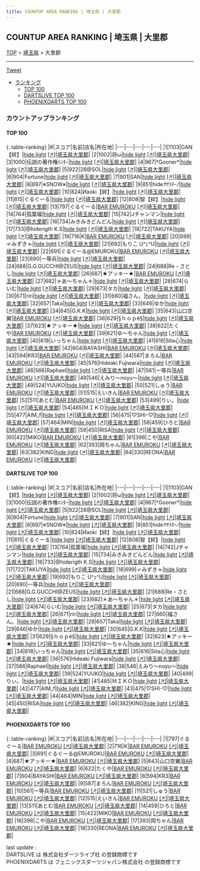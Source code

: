 ```yaml
---
title: COUNTUP AREA RANKING | 埼玉県 | 大里郡
---
```

## COUNTUP AREA RANKING | 埼玉県 | 大里郡

[TOP](/darts/rank/) > [埼玉県](/darts/rank/埼玉県/) > 大里郡

___

<a href="https://twitter.com/share?ref_src=twsrc%5Etfw" data-text="COUNTUP AREA RANKING | 埼玉県大里郡" class="twitter-share-button" data-hashtags="DARTSLIVE,PHOENIXDARTS,darts,ダーツ" data-show-count="false">Tweet</a>

* [ランキング](#カウントアップランキング)
    * [TOP 100](#top-100)
    * [DARTSLIVE TOP 100](#dartslive-top-100)
    * [PHOENIXDARTS TOP 100](#phoenixdarts-top-100)

### カウントアップランキング

#### TOP 100



{:.table-ranking}
|#|スコア|名前|店名|所在地|
|---|---|---|---|---|
|1|1103|<span class="rank-name-dl">GAN【絆】</span>|<a href="/darts/rank/shops/5f56c6a642237fd10d9b047a20a7ba1e.html">hide light</a> <a href="https://search.dartslive.com/jp/shop/5f56c6a642237fd10d9b047a20a7ba1e">[↗]</a>|<a href="/darts/rank/埼玉県/大里郡">埼玉県大里郡</a>|
|2|1002|<span class="rank-name-dl">将ω</span>|<a href="/darts/rank/shops/5f56c6a642237fd10d9b047a20a7ba1e.html">hide light</a> <a href="https://search.dartslive.com/jp/shop/5f56c6a642237fd10d9b047a20a7ba1e">[↗]</a>|<a href="/darts/rank/埼玉県/大里郡">埼玉県大里郡</a>|
|3|1000|<span class="rank-name-dl">伝説の著作権ﾊﾝﾀｰ</span>|<a href="/darts/rank/shops/5f56c6a642237fd10d9b047a20a7ba1e.html">hide light</a> <a href="https://search.dartslive.com/jp/shop/5f56c6a642237fd10d9b047a20a7ba1e">[↗]</a>|<a href="/darts/rank/埼玉県/大里郡">埼玉県大里郡</a>|
|4|967|<span class="rank-name-dl">†Gooner†</span>|<a href="/darts/rank/shops/5f56c6a642237fd10d9b047a20a7ba1e.html">hide light</a> <a href="https://search.dartslive.com/jp/shop/5f56c6a642237fd10d9b047a20a7ba1e">[↗]</a>|<a href="/darts/rank/埼玉県/大里郡">埼玉県大里郡</a>|
|5|922|<span class="rank-name-dl">28@SOL</span>|<a href="/darts/rank/shops/5f56c6a642237fd10d9b047a20a7ba1e.html">hide light</a> <a href="https://search.dartslive.com/jp/shop/5f56c6a642237fd10d9b047a20a7ba1e">[↗]</a>|<a href="/darts/rank/埼玉県/大里郡">埼玉県大里郡</a>|
|6|904|<span class="rank-name-dl">Fortune</span>|<a href="/darts/rank/shops/5f56c6a642237fd10d9b047a20a7ba1e.html">hide light</a> <a href="https://search.dartslive.com/jp/shop/5f56c6a642237fd10d9b047a20a7ba1e">[↗]</a>|<a href="/darts/rank/埼玉県/大里郡">埼玉県大里郡</a>|
|7|901|<span class="rank-name-dl">SAN</span>|<a href="/darts/rank/shops/5f56c6a642237fd10d9b047a20a7ba1e.html">hide light</a> <a href="https://search.dartslive.com/jp/shop/5f56c6a642237fd10d9b047a20a7ba1e">[↗]</a>|<a href="/darts/rank/埼玉県/大里郡">埼玉県大里郡</a>|
|8|897|<span class="rank-name-dl">※SNOW※</span>|<a href="/darts/rank/shops/5f56c6a642237fd10d9b047a20a7ba1e.html">hide light</a> <a href="https://search.dartslive.com/jp/shop/5f56c6a642237fd10d9b047a20a7ba1e">[↗]</a>|<a href="/darts/rank/埼玉県/大里郡">埼玉県大里郡</a>|
|9|851|<span class="rank-name-dl">hide*ｻｻﾗﾈｰﾉ*</span>|<a href="/darts/rank/shops/5f56c6a642237fd10d9b047a20a7ba1e.html">hide light</a> <a href="https://search.dartslive.com/jp/shop/5f56c6a642237fd10d9b047a20a7ba1e">[↗]</a>|<a href="/darts/rank/埼玉県/大里郡">埼玉県大里郡</a>|
|10|824|<span class="rank-name-dl">Иaoki【絆】</span>|<a href="/darts/rank/shops/5f56c6a642237fd10d9b047a20a7ba1e.html">hide light</a> <a href="https://search.dartslive.com/jp/shop/5f56c6a642237fd10d9b047a20a7ba1e">[↗]</a>|<a href="/darts/rank/埼玉県/大里郡">埼玉県大里郡</a>|
|11|815|<span class="rank-name-dl">ぐるぐーる</span>|<a href="/darts/rank/shops/5f56c6a642237fd10d9b047a20a7ba1e.html">hide light</a> <a href="https://search.dartslive.com/jp/shop/5f56c6a642237fd10d9b047a20a7ba1e">[↗]</a>|<a href="/darts/rank/埼玉県/大里郡">埼玉県大里郡</a>|
|12|808|<span class="rank-name-dl">智【絆】</span>|<a href="/darts/rank/shops/5f56c6a642237fd10d9b047a20a7ba1e.html">hide light</a> <a href="https://search.dartslive.com/jp/shop/5f56c6a642237fd10d9b047a20a7ba1e">[↗]</a>|<a href="/darts/rank/埼玉県/大里郡">埼玉県大里郡</a>|
|13|797|<span class="rank-name-pd">ぐるぐーる</span>|<a href="/darts/rank/shops/85631.html">BAR EMUROKU</a> <a href="https://vs.phoenixdarts.com/jp/shop/shopDetailInfo/s_85631?s_seq=85631">[↗]</a>|<a href="/darts/rank/埼玉県/大里郡">埼玉県大里郡</a>|
|14|764|<span class="rank-name-dl">孤葉瑠</span>|<a href="/darts/rank/shops/5f56c6a642237fd10d9b047a20a7ba1e.html">hide light</a> <a href="https://search.dartslive.com/jp/shop/5f56c6a642237fd10d9b047a20a7ba1e">[↗]</a>|<a href="/darts/rank/埼玉県/大里郡">埼玉県大里郡</a>|
|15|742|<span class="rank-name-dl">Jチャンマン</span>|<a href="/darts/rank/shops/5f56c6a642237fd10d9b047a20a7ba1e.html">hide light</a> <a href="https://search.dartslive.com/jp/shop/5f56c6a642237fd10d9b047a20a7ba1e">[↗]</a>|<a href="/darts/rank/埼玉県/大里郡">埼玉県大里郡</a>|
|16|734|<span class="rank-name-dl">みきみきどんどん</span>|<a href="/darts/rank/shops/5f56c6a642237fd10d9b047a20a7ba1e.html">hide light</a> <a href="https://search.dartslive.com/jp/shop/5f56c6a642237fd10d9b047a20a7ba1e">[↗]</a>|<a href="/darts/rank/埼玉県/大里郡">埼玉県大里郡</a>|
|17|733|<span class="rank-name-dl">@hiderigth K.S</span>|<a href="/darts/rank/shops/5f56c6a642237fd10d9b047a20a7ba1e.html">hide light</a> <a href="https://search.dartslive.com/jp/shop/5f56c6a642237fd10d9b047a20a7ba1e">[↗]</a>|<a href="/darts/rank/埼玉県/大里郡">埼玉県大里郡</a>|
|18|722|<span class="rank-name-dl">TAKUYA</span>|<a href="/darts/rank/shops/5f56c6a642237fd10d9b047a20a7ba1e.html">hide light</a> <a href="https://search.dartslive.com/jp/shop/5f56c6a642237fd10d9b047a20a7ba1e">[↗]</a>|<a href="/darts/rank/埼玉県/大里郡">埼玉県大里郡</a>|
|19|716|<span class="rank-name-pd">K</span>|<a href="/darts/rank/shops/85631.html">BAR EMUROKU</a> <a href="https://vs.phoenixdarts.com/jp/shop/shopDetailInfo/s_85631?s_seq=85631">[↗]</a>|<a href="/darts/rank/埼玉県/大里郡">埼玉県大里郡</a>|
|20|699|<span class="rank-name-dl">☞みずき☜</span>|<a href="/darts/rank/shops/5f56c6a642237fd10d9b047a20a7ba1e.html">hide light</a> <a href="https://search.dartslive.com/jp/shop/5f56c6a642237fd10d9b047a20a7ba1e">[↗]</a>|<a href="/darts/rank/埼玉県/大里郡">埼玉県大里郡</a>|
|21|692|<span class="rank-name-dl">もりこ U^ｪ^U</span>|<a href="/darts/rank/shops/5f56c6a642237fd10d9b047a20a7ba1e.html">hide light</a> <a href="https://search.dartslive.com/jp/shop/5f56c6a642237fd10d9b047a20a7ba1e">[↗]</a>|<a href="/darts/rank/埼玉県/大里郡">埼玉県大里郡</a>|
|22|691|<span class="rank-name-pd">ぐるぐーる@EMUROKU</span>|<a href="/darts/rank/shops/85631.html">BAR EMUROKU</a> <a href="https://vs.phoenixdarts.com/jp/shop/shopDetailInfo/s_85631?s_seq=85631">[↗]</a>|<a href="/darts/rank/埼玉県/大里郡">埼玉県大里郡</a>|
|23|690|<span class="rank-name-dl">一等兵</span>|<a href="/darts/rank/shops/5f56c6a642237fd10d9b047a20a7ba1e.html">hide light</a> <a href="https://search.dartslive.com/jp/shop/5f56c6a642237fd10d9b047a20a7ba1e">[↗]</a>|<a href="/darts/rank/埼玉県/大里郡">埼玉県大里郡</a>|
|24|688|<span class="rank-name-dl">G.G.GUCCHI@ZEUS</span>|<a href="/darts/rank/shops/5f56c6a642237fd10d9b047a20a7ba1e.html">hide light</a> <a href="https://search.dartslive.com/jp/shop/5f56c6a642237fd10d9b047a20a7ba1e">[↗]</a>|<a href="/darts/rank/埼玉県/大里郡">埼玉県大里郡</a>|
|24|688|<span class="rank-name-dl">Re・さとし</span>|<a href="/darts/rank/shops/5f56c6a642237fd10d9b047a20a7ba1e.html">hide light</a> <a href="https://search.dartslive.com/jp/shop/5f56c6a642237fd10d9b047a20a7ba1e">[↗]</a>|<a href="/darts/rank/埼玉県/大里郡">埼玉県大里郡</a>|
|26|687|<span class="rank-name-pd">★アッキー★</span>|<a href="/darts/rank/shops/85631.html">BAR EMUROKU</a> <a href="https://vs.phoenixdarts.com/jp/shop/shopDetailInfo/s_85631?s_seq=85631">[↗]</a>|<a href="/darts/rank/埼玉県/大里郡">埼玉県大里郡</a>|
|27|682|<span class="rank-name-dl">＊あ～ちゃん＊</span>|<a href="/darts/rank/shops/5f56c6a642237fd10d9b047a20a7ba1e.html">hide light</a> <a href="https://search.dartslive.com/jp/shop/5f56c6a642237fd10d9b047a20a7ba1e">[↗]</a>|<a href="/darts/rank/埼玉県/大里郡">埼玉県大里郡</a>|
|28|674|<span class="rank-name-dl">らいむ</span>|<a href="/darts/rank/shops/5f56c6a642237fd10d9b047a20a7ba1e.html">hide light</a> <a href="https://search.dartslive.com/jp/shop/5f56c6a642237fd10d9b047a20a7ba1e">[↗]</a>|<a href="/darts/rank/埼玉県/大里郡">埼玉県大里郡</a>|
|29|673|<span class="rank-name-dl">タカ</span>|<a href="/darts/rank/shops/5f56c6a642237fd10d9b047a20a7ba1e.html">hide light</a> <a href="https://search.dartslive.com/jp/shop/5f56c6a642237fd10d9b047a20a7ba1e">[↗]</a>|<a href="/darts/rank/埼玉県/大里郡">埼玉県大里郡</a>|
|30|671|<span class="rank-name-dl">riri</span>|<a href="/darts/rank/shops/5f56c6a642237fd10d9b047a20a7ba1e.html">hide light</a> <a href="https://search.dartslive.com/jp/shop/5f56c6a642237fd10d9b047a20a7ba1e">[↗]</a>|<a href="/darts/rank/埼玉県/大里郡">埼玉県大里郡</a>|
|31|660|<span class="rank-name-dl">福さん。</span>|<a href="/darts/rank/shops/5f56c6a642237fd10d9b047a20a7ba1e.html">hide light</a> <a href="https://search.dartslive.com/jp/shop/5f56c6a642237fd10d9b047a20a7ba1e">[↗]</a>|<a href="/darts/rank/埼玉県/大里郡">埼玉県大里郡</a>|
|32|657|<span class="rank-name-dl">Taka</span>|<a href="/darts/rank/shops/5f56c6a642237fd10d9b047a20a7ba1e.html">hide light</a> <a href="https://search.dartslive.com/jp/shop/5f56c6a642237fd10d9b047a20a7ba1e">[↗]</a>|<a href="/darts/rank/埼玉県/大里郡">埼玉県大里郡</a>|
|33|646|<span class="rank-name-dl">ゆか</span>|<a href="/darts/rank/shops/5f56c6a642237fd10d9b047a20a7ba1e.html">hide light</a> <a href="https://search.dartslive.com/jp/shop/5f56c6a642237fd10d9b047a20a7ba1e">[↗]</a>|<a href="/darts/rank/埼玉県/大里郡">埼玉県大里郡</a>|
|34|645|<span class="rank-name-dl">G.K.K</span>|<a href="/darts/rank/shops/5f56c6a642237fd10d9b047a20a7ba1e.html">hide light</a> <a href="https://search.dartslive.com/jp/shop/5f56c6a642237fd10d9b047a20a7ba1e">[↗]</a>|<a href="/darts/rank/埼玉県/大里郡">埼玉県大里郡</a>|
|35|643|<span class="rank-name-pd">山口空翼</span>|<a href="/darts/rank/shops/85631.html">BAR EMUROKU</a> <a href="https://vs.phoenixdarts.com/jp/shop/shopDetailInfo/s_85631?s_seq=85631">[↗]</a>|<a href="/darts/rank/埼玉県/大里郡">埼玉県大里郡</a>|
|36|629|<span class="rank-name-dl">§ｈｏｐё§</span>|<a href="/darts/rank/shops/5f56c6a642237fd10d9b047a20a7ba1e.html">hide light</a> <a href="https://search.dartslive.com/jp/shop/5f56c6a642237fd10d9b047a20a7ba1e">[↗]</a>|<a href="/darts/rank/埼玉県/大里郡">埼玉県大里郡</a>|
|37|623|<span class="rank-name-dl">★アッキー★</span>|<a href="/darts/rank/shops/5f56c6a642237fd10d9b047a20a7ba1e.html">hide light</a> <a href="https://search.dartslive.com/jp/shop/5f56c6a642237fd10d9b047a20a7ba1e">[↗]</a>|<a href="/darts/rank/埼玉県/大里郡">埼玉県大里郡</a>|
|38|622|<span class="rank-name-pd">たくや</span>|<a href="/darts/rank/shops/85631.html">BAR EMUROKU</a> <a href="https://vs.phoenixdarts.com/jp/shop/shopDetailInfo/s_85631?s_seq=85631">[↗]</a>|<a href="/darts/rank/埼玉県/大里郡">埼玉県大里郡</a>|
|39|621|<span class="rank-name-dl">ゆ～ちゃん</span>|<a href="/darts/rank/shops/5f56c6a642237fd10d9b047a20a7ba1e.html">hide light</a> <a href="https://search.dartslive.com/jp/shop/5f56c6a642237fd10d9b047a20a7ba1e">[↗]</a>|<a href="/darts/rank/埼玉県/大里郡">埼玉県大里郡</a>|
|40|618|<span class="rank-name-dl">いっちゃん</span>|<a href="/darts/rank/shops/5f56c6a642237fd10d9b047a20a7ba1e.html">hide light</a> <a href="https://search.dartslive.com/jp/shop/5f56c6a642237fd10d9b047a20a7ba1e">[↗]</a>|<a href="/darts/rank/埼玉県/大里郡">埼玉県大里郡</a>|
|41|616|<span class="rank-name-dl">Sita心</span>|<a href="/darts/rank/shops/5f56c6a642237fd10d9b047a20a7ba1e.html">hide light</a> <a href="https://search.dartslive.com/jp/shop/5f56c6a642237fd10d9b047a20a7ba1e">[↗]</a>|<a href="/darts/rank/埼玉県/大里郡">埼玉県大里郡</a>|
|42|604|<span class="rank-name-pd">BAYASHI</span>|<a href="/darts/rank/shops/85631.html">BAR EMUROKU</a> <a href="https://vs.phoenixdarts.com/jp/shop/shopDetailInfo/s_85631?s_seq=85631">[↗]</a>|<a href="/darts/rank/埼玉県/大里郡">埼玉県大里郡</a>|
|43|594|<span class="rank-name-pd">KR3</span>|<a href="/darts/rank/shops/85631.html">BAR EMUROKU</a> <a href="https://vs.phoenixdarts.com/jp/shop/shopDetailInfo/s_85631?s_seq=85631">[↗]</a>|<a href="/darts/rank/埼玉県/大里郡">埼玉県大里郡</a>|
|44|587|<span class="rank-name-pd">まろん</span>|<a href="/darts/rank/shops/85631.html">BAR EMUROKU</a> <a href="https://vs.phoenixdarts.com/jp/shop/shopDetailInfo/s_85631?s_seq=85631">[↗]</a>|<a href="/darts/rank/埼玉県/大里郡">埼玉県大里郡</a>|
|45|576|<span class="rank-name-dl">Hideaki Fujiwara</span>|<a href="/darts/rank/shops/5f56c6a642237fd10d9b047a20a7ba1e.html">hide light</a> <a href="https://search.dartslive.com/jp/shop/5f56c6a642237fd10d9b047a20a7ba1e">[↗]</a>|<a href="/darts/rank/埼玉県/大里郡">埼玉県大里郡</a>|
|46|566|<span class="rank-name-dl">Raphael</span>|<a href="/darts/rank/shops/5f56c6a642237fd10d9b047a20a7ba1e.html">hide light</a> <a href="https://search.dartslive.com/jp/shop/5f56c6a642237fd10d9b047a20a7ba1e">[↗]</a>|<a href="/darts/rank/埼玉県/大里郡">埼玉県大里郡</a>|
|47|561|<span class="rank-name-pd">一等兵</span>|<a href="/darts/rank/shops/85631.html">BAR EMUROKU</a> <a href="https://vs.phoenixdarts.com/jp/shop/shopDetailInfo/s_85631?s_seq=85631">[↗]</a>|<a href="/darts/rank/埼玉県/大里郡">埼玉県大里郡</a>|
|48|546|<span class="rank-name-dl">えみり〜noyu〜</span>|<a href="/darts/rank/shops/5f56c6a642237fd10d9b047a20a7ba1e.html">hide light</a> <a href="https://search.dartslive.com/jp/shop/5f56c6a642237fd10d9b047a20a7ba1e">[↗]</a>|<a href="/darts/rank/埼玉県/大里郡">埼玉県大里郡</a>|
|49|524|<span class="rank-name-dl">YUUKO</span>|<a href="/darts/rank/shops/5f56c6a642237fd10d9b047a20a7ba1e.html">hide light</a> <a href="https://search.dartslive.com/jp/shop/5f56c6a642237fd10d9b047a20a7ba1e">[↗]</a>|<a href="/darts/rank/埼玉県/大里郡">埼玉県大里郡</a>|
|50|521|<span class="rank-name-pd">しゅう</span>|<a href="/darts/rank/shops/85631.html">BAR EMUROKU</a> <a href="https://vs.phoenixdarts.com/jp/shop/shopDetailInfo/s_85631?s_seq=85631">[↗]</a>|<a href="/darts/rank/埼玉県/大里郡">埼玉県大里郡</a>|
|51|515|<span class="rank-name-pd">えいきん</span>|<a href="/darts/rank/shops/85631.html">BAR EMUROKU</a> <a href="https://vs.phoenixdarts.com/jp/shop/shopDetailInfo/s_85631?s_seq=85631">[↗]</a>|<a href="/darts/rank/埼玉県/大里郡">埼玉県大里郡</a>|
|52|511|<span class="rank-name-pd">あとむ</span>|<a href="/darts/rank/shops/85631.html">BAR EMUROKU</a> <a href="https://vs.phoenixdarts.com/jp/shop/shopDetailInfo/s_85631?s_seq=85631">[↗]</a>|<a href="/darts/rank/埼玉県/大里郡">埼玉県大里郡</a>|
|53|499|<span class="rank-name-dl">りぃ。</span>|<a href="/darts/rank/shops/5f56c6a642237fd10d9b047a20a7ba1e.html">hide light</a> <a href="https://search.dartslive.com/jp/shop/5f56c6a642237fd10d9b047a20a7ba1e">[↗]</a>|<a href="/darts/rank/埼玉県/大里郡">埼玉県大里郡</a>|
|54|485|<span class="rank-name-dl">ＭＩＫＯ</span>|<a href="/darts/rank/shops/5f56c6a642237fd10d9b047a20a7ba1e.html">hide light</a> <a href="https://search.dartslive.com/jp/shop/5f56c6a642237fd10d9b047a20a7ba1e">[↗]</a>|<a href="/darts/rank/埼玉県/大里郡">埼玉県大里郡</a>|
|55|477|<span class="rank-name-dl">AIM_f</span>|<a href="/darts/rank/shops/5f56c6a642237fd10d9b047a20a7ba1e.html">hide light</a> <a href="https://search.dartslive.com/jp/shop/5f56c6a642237fd10d9b047a20a7ba1e">[↗]</a>|<a href="/darts/rank/埼玉県/大里郡">埼玉県大里郡</a>|
|56|475|<span class="rank-name-dl">♡SHI-♡</span>|<a href="/darts/rank/shops/5f56c6a642237fd10d9b047a20a7ba1e.html">hide light</a> <a href="https://search.dartslive.com/jp/shop/5f56c6a642237fd10d9b047a20a7ba1e">[↗]</a>|<a href="/darts/rank/埼玉県/大里郡">埼玉県大里郡</a>|
|57|464|<span class="rank-name-dl">MIN</span>|<a href="/darts/rank/shops/5f56c6a642237fd10d9b047a20a7ba1e.html">hide light</a> <a href="https://search.dartslive.com/jp/shop/5f56c6a642237fd10d9b047a20a7ba1e">[↗]</a>|<a href="/darts/rank/埼玉県/大里郡">埼玉県大里郡</a>|
|58|459|<span class="rank-name-pd">ひろと</span>|<a href="/darts/rank/shops/85631.html">BAR EMUROKU</a> <a href="https://vs.phoenixdarts.com/jp/shop/shopDetailInfo/s_85631?s_seq=85631">[↗]</a>|<a href="/darts/rank/埼玉県/大里郡">埼玉県大里郡</a>|
|59|450|<span class="rank-name-dl">RISA</span>|<a href="/darts/rank/shops/5f56c6a642237fd10d9b047a20a7ba1e.html">hide light</a> <a href="https://search.dartslive.com/jp/shop/5f56c6a642237fd10d9b047a20a7ba1e">[↗]</a>|<a href="/darts/rank/埼玉県/大里郡">埼玉県大里郡</a>|
|60|422|<span class="rank-name-pd">MIKO</span>|<a href="/darts/rank/shops/85631.html">BAR EMUROKU</a> <a href="https://vs.phoenixdarts.com/jp/shop/shopDetailInfo/s_85631?s_seq=85631">[↗]</a>|<a href="/darts/rank/埼玉県/大里郡">埼玉県大里郡</a>|
|61|398|<span class="rank-name-pd">こや</span>|<a href="/darts/rank/shops/85631.html">BAR EMUROKU</a> <a href="https://vs.phoenixdarts.com/jp/shop/shopDetailInfo/s_85631?s_seq=85631">[↗]</a>|<a href="/darts/rank/埼玉県/大里郡">埼玉県大里郡</a>|
|62|393|<span class="rank-name-pd">岡ちゃん</span>|<a href="/darts/rank/shops/85631.html">BAR EMUROKU</a> <a href="https://vs.phoenixdarts.com/jp/shop/shopDetailInfo/s_85631?s_seq=85631">[↗]</a>|<a href="/darts/rank/埼玉県/大里郡">埼玉県大里郡</a>|
|63|382|<span class="rank-name-dl">KING</span>|<a href="/darts/rank/shops/5f56c6a642237fd10d9b047a20a7ba1e.html">hide light</a> <a href="https://search.dartslive.com/jp/shop/5f56c6a642237fd10d9b047a20a7ba1e">[↗]</a>|<a href="/darts/rank/埼玉県/大里郡">埼玉県大里郡</a>|
|64|330|<span class="rank-name-pd">REONA</span>|<a href="/darts/rank/shops/85631.html">BAR EMUROKU</a> <a href="https://vs.phoenixdarts.com/jp/shop/shopDetailInfo/s_85631?s_seq=85631">[↗]</a>|<a href="/darts/rank/埼玉県/大里郡">埼玉県大里郡</a>|


#### DARTSLIVE TOP 100



{:.table-ranking}
|#|スコア|名前|店名|所在地|
|---|---|---|---|---|
|1|1103|<span class="rank-name-dl">GAN【絆】</span>|<a href="/darts/rank/shops/5f56c6a642237fd10d9b047a20a7ba1e.html">hide light</a> <a href="https://search.dartslive.com/jp/shop/5f56c6a642237fd10d9b047a20a7ba1e">[↗]</a>|<a href="/darts/rank/埼玉県/大里郡">埼玉県大里郡</a>|
|2|1002|<span class="rank-name-dl">将ω</span>|<a href="/darts/rank/shops/5f56c6a642237fd10d9b047a20a7ba1e.html">hide light</a> <a href="https://search.dartslive.com/jp/shop/5f56c6a642237fd10d9b047a20a7ba1e">[↗]</a>|<a href="/darts/rank/埼玉県/大里郡">埼玉県大里郡</a>|
|3|1000|<span class="rank-name-dl">伝説の著作権ﾊﾝﾀｰ</span>|<a href="/darts/rank/shops/5f56c6a642237fd10d9b047a20a7ba1e.html">hide light</a> <a href="https://search.dartslive.com/jp/shop/5f56c6a642237fd10d9b047a20a7ba1e">[↗]</a>|<a href="/darts/rank/埼玉県/大里郡">埼玉県大里郡</a>|
|4|967|<span class="rank-name-dl">†Gooner†</span>|<a href="/darts/rank/shops/5f56c6a642237fd10d9b047a20a7ba1e.html">hide light</a> <a href="https://search.dartslive.com/jp/shop/5f56c6a642237fd10d9b047a20a7ba1e">[↗]</a>|<a href="/darts/rank/埼玉県/大里郡">埼玉県大里郡</a>|
|5|922|<span class="rank-name-dl">28@SOL</span>|<a href="/darts/rank/shops/5f56c6a642237fd10d9b047a20a7ba1e.html">hide light</a> <a href="https://search.dartslive.com/jp/shop/5f56c6a642237fd10d9b047a20a7ba1e">[↗]</a>|<a href="/darts/rank/埼玉県/大里郡">埼玉県大里郡</a>|
|6|904|<span class="rank-name-dl">Fortune</span>|<a href="/darts/rank/shops/5f56c6a642237fd10d9b047a20a7ba1e.html">hide light</a> <a href="https://search.dartslive.com/jp/shop/5f56c6a642237fd10d9b047a20a7ba1e">[↗]</a>|<a href="/darts/rank/埼玉県/大里郡">埼玉県大里郡</a>|
|7|901|<span class="rank-name-dl">SAN</span>|<a href="/darts/rank/shops/5f56c6a642237fd10d9b047a20a7ba1e.html">hide light</a> <a href="https://search.dartslive.com/jp/shop/5f56c6a642237fd10d9b047a20a7ba1e">[↗]</a>|<a href="/darts/rank/埼玉県/大里郡">埼玉県大里郡</a>|
|8|897|<span class="rank-name-dl">※SNOW※</span>|<a href="/darts/rank/shops/5f56c6a642237fd10d9b047a20a7ba1e.html">hide light</a> <a href="https://search.dartslive.com/jp/shop/5f56c6a642237fd10d9b047a20a7ba1e">[↗]</a>|<a href="/darts/rank/埼玉県/大里郡">埼玉県大里郡</a>|
|9|851|<span class="rank-name-dl">hide*ｻｻﾗﾈｰﾉ*</span>|<a href="/darts/rank/shops/5f56c6a642237fd10d9b047a20a7ba1e.html">hide light</a> <a href="https://search.dartslive.com/jp/shop/5f56c6a642237fd10d9b047a20a7ba1e">[↗]</a>|<a href="/darts/rank/埼玉県/大里郡">埼玉県大里郡</a>|
|10|824|<span class="rank-name-dl">Иaoki【絆】</span>|<a href="/darts/rank/shops/5f56c6a642237fd10d9b047a20a7ba1e.html">hide light</a> <a href="https://search.dartslive.com/jp/shop/5f56c6a642237fd10d9b047a20a7ba1e">[↗]</a>|<a href="/darts/rank/埼玉県/大里郡">埼玉県大里郡</a>|
|11|815|<span class="rank-name-dl">ぐるぐーる</span>|<a href="/darts/rank/shops/5f56c6a642237fd10d9b047a20a7ba1e.html">hide light</a> <a href="https://search.dartslive.com/jp/shop/5f56c6a642237fd10d9b047a20a7ba1e">[↗]</a>|<a href="/darts/rank/埼玉県/大里郡">埼玉県大里郡</a>|
|12|808|<span class="rank-name-dl">智【絆】</span>|<a href="/darts/rank/shops/5f56c6a642237fd10d9b047a20a7ba1e.html">hide light</a> <a href="https://search.dartslive.com/jp/shop/5f56c6a642237fd10d9b047a20a7ba1e">[↗]</a>|<a href="/darts/rank/埼玉県/大里郡">埼玉県大里郡</a>|
|13|764|<span class="rank-name-dl">孤葉瑠</span>|<a href="/darts/rank/shops/5f56c6a642237fd10d9b047a20a7ba1e.html">hide light</a> <a href="https://search.dartslive.com/jp/shop/5f56c6a642237fd10d9b047a20a7ba1e">[↗]</a>|<a href="/darts/rank/埼玉県/大里郡">埼玉県大里郡</a>|
|14|742|<span class="rank-name-dl">Jチャンマン</span>|<a href="/darts/rank/shops/5f56c6a642237fd10d9b047a20a7ba1e.html">hide light</a> <a href="https://search.dartslive.com/jp/shop/5f56c6a642237fd10d9b047a20a7ba1e">[↗]</a>|<a href="/darts/rank/埼玉県/大里郡">埼玉県大里郡</a>|
|15|734|<span class="rank-name-dl">みきみきどんどん</span>|<a href="/darts/rank/shops/5f56c6a642237fd10d9b047a20a7ba1e.html">hide light</a> <a href="https://search.dartslive.com/jp/shop/5f56c6a642237fd10d9b047a20a7ba1e">[↗]</a>|<a href="/darts/rank/埼玉県/大里郡">埼玉県大里郡</a>|
|16|733|<span class="rank-name-dl">@hiderigth K.S</span>|<a href="/darts/rank/shops/5f56c6a642237fd10d9b047a20a7ba1e.html">hide light</a> <a href="https://search.dartslive.com/jp/shop/5f56c6a642237fd10d9b047a20a7ba1e">[↗]</a>|<a href="/darts/rank/埼玉県/大里郡">埼玉県大里郡</a>|
|17|722|<span class="rank-name-dl">TAKUYA</span>|<a href="/darts/rank/shops/5f56c6a642237fd10d9b047a20a7ba1e.html">hide light</a> <a href="https://search.dartslive.com/jp/shop/5f56c6a642237fd10d9b047a20a7ba1e">[↗]</a>|<a href="/darts/rank/埼玉県/大里郡">埼玉県大里郡</a>|
|18|699|<span class="rank-name-dl">☞みずき☜</span>|<a href="/darts/rank/shops/5f56c6a642237fd10d9b047a20a7ba1e.html">hide light</a> <a href="https://search.dartslive.com/jp/shop/5f56c6a642237fd10d9b047a20a7ba1e">[↗]</a>|<a href="/darts/rank/埼玉県/大里郡">埼玉県大里郡</a>|
|19|692|<span class="rank-name-dl">もりこ U^ｪ^U</span>|<a href="/darts/rank/shops/5f56c6a642237fd10d9b047a20a7ba1e.html">hide light</a> <a href="https://search.dartslive.com/jp/shop/5f56c6a642237fd10d9b047a20a7ba1e">[↗]</a>|<a href="/darts/rank/埼玉県/大里郡">埼玉県大里郡</a>|
|20|690|<span class="rank-name-dl">一等兵</span>|<a href="/darts/rank/shops/5f56c6a642237fd10d9b047a20a7ba1e.html">hide light</a> <a href="https://search.dartslive.com/jp/shop/5f56c6a642237fd10d9b047a20a7ba1e">[↗]</a>|<a href="/darts/rank/埼玉県/大里郡">埼玉県大里郡</a>|
|21|688|<span class="rank-name-dl">G.G.GUCCHI@ZEUS</span>|<a href="/darts/rank/shops/5f56c6a642237fd10d9b047a20a7ba1e.html">hide light</a> <a href="https://search.dartslive.com/jp/shop/5f56c6a642237fd10d9b047a20a7ba1e">[↗]</a>|<a href="/darts/rank/埼玉県/大里郡">埼玉県大里郡</a>|
|21|688|<span class="rank-name-dl">Re・さとし</span>|<a href="/darts/rank/shops/5f56c6a642237fd10d9b047a20a7ba1e.html">hide light</a> <a href="https://search.dartslive.com/jp/shop/5f56c6a642237fd10d9b047a20a7ba1e">[↗]</a>|<a href="/darts/rank/埼玉県/大里郡">埼玉県大里郡</a>|
|23|682|<span class="rank-name-dl">＊あ～ちゃん＊</span>|<a href="/darts/rank/shops/5f56c6a642237fd10d9b047a20a7ba1e.html">hide light</a> <a href="https://search.dartslive.com/jp/shop/5f56c6a642237fd10d9b047a20a7ba1e">[↗]</a>|<a href="/darts/rank/埼玉県/大里郡">埼玉県大里郡</a>|
|24|674|<span class="rank-name-dl">らいむ</span>|<a href="/darts/rank/shops/5f56c6a642237fd10d9b047a20a7ba1e.html">hide light</a> <a href="https://search.dartslive.com/jp/shop/5f56c6a642237fd10d9b047a20a7ba1e">[↗]</a>|<a href="/darts/rank/埼玉県/大里郡">埼玉県大里郡</a>|
|25|673|<span class="rank-name-dl">タカ</span>|<a href="/darts/rank/shops/5f56c6a642237fd10d9b047a20a7ba1e.html">hide light</a> <a href="https://search.dartslive.com/jp/shop/5f56c6a642237fd10d9b047a20a7ba1e">[↗]</a>|<a href="/darts/rank/埼玉県/大里郡">埼玉県大里郡</a>|
|26|671|<span class="rank-name-dl">riri</span>|<a href="/darts/rank/shops/5f56c6a642237fd10d9b047a20a7ba1e.html">hide light</a> <a href="https://search.dartslive.com/jp/shop/5f56c6a642237fd10d9b047a20a7ba1e">[↗]</a>|<a href="/darts/rank/埼玉県/大里郡">埼玉県大里郡</a>|
|27|660|<span class="rank-name-dl">福さん。</span>|<a href="/darts/rank/shops/5f56c6a642237fd10d9b047a20a7ba1e.html">hide light</a> <a href="https://search.dartslive.com/jp/shop/5f56c6a642237fd10d9b047a20a7ba1e">[↗]</a>|<a href="/darts/rank/埼玉県/大里郡">埼玉県大里郡</a>|
|28|657|<span class="rank-name-dl">Taka</span>|<a href="/darts/rank/shops/5f56c6a642237fd10d9b047a20a7ba1e.html">hide light</a> <a href="https://search.dartslive.com/jp/shop/5f56c6a642237fd10d9b047a20a7ba1e">[↗]</a>|<a href="/darts/rank/埼玉県/大里郡">埼玉県大里郡</a>|
|29|646|<span class="rank-name-dl">ゆか</span>|<a href="/darts/rank/shops/5f56c6a642237fd10d9b047a20a7ba1e.html">hide light</a> <a href="https://search.dartslive.com/jp/shop/5f56c6a642237fd10d9b047a20a7ba1e">[↗]</a>|<a href="/darts/rank/埼玉県/大里郡">埼玉県大里郡</a>|
|30|645|<span class="rank-name-dl">G.K.K</span>|<a href="/darts/rank/shops/5f56c6a642237fd10d9b047a20a7ba1e.html">hide light</a> <a href="https://search.dartslive.com/jp/shop/5f56c6a642237fd10d9b047a20a7ba1e">[↗]</a>|<a href="/darts/rank/埼玉県/大里郡">埼玉県大里郡</a>|
|31|629|<span class="rank-name-dl">§ｈｏｐё§</span>|<a href="/darts/rank/shops/5f56c6a642237fd10d9b047a20a7ba1e.html">hide light</a> <a href="https://search.dartslive.com/jp/shop/5f56c6a642237fd10d9b047a20a7ba1e">[↗]</a>|<a href="/darts/rank/埼玉県/大里郡">埼玉県大里郡</a>|
|32|623|<span class="rank-name-dl">★アッキー★</span>|<a href="/darts/rank/shops/5f56c6a642237fd10d9b047a20a7ba1e.html">hide light</a> <a href="https://search.dartslive.com/jp/shop/5f56c6a642237fd10d9b047a20a7ba1e">[↗]</a>|<a href="/darts/rank/埼玉県/大里郡">埼玉県大里郡</a>|
|33|621|<span class="rank-name-dl">ゆ～ちゃん</span>|<a href="/darts/rank/shops/5f56c6a642237fd10d9b047a20a7ba1e.html">hide light</a> <a href="https://search.dartslive.com/jp/shop/5f56c6a642237fd10d9b047a20a7ba1e">[↗]</a>|<a href="/darts/rank/埼玉県/大里郡">埼玉県大里郡</a>|
|34|618|<span class="rank-name-dl">いっちゃん</span>|<a href="/darts/rank/shops/5f56c6a642237fd10d9b047a20a7ba1e.html">hide light</a> <a href="https://search.dartslive.com/jp/shop/5f56c6a642237fd10d9b047a20a7ba1e">[↗]</a>|<a href="/darts/rank/埼玉県/大里郡">埼玉県大里郡</a>|
|35|616|<span class="rank-name-dl">Sita心</span>|<a href="/darts/rank/shops/5f56c6a642237fd10d9b047a20a7ba1e.html">hide light</a> <a href="https://search.dartslive.com/jp/shop/5f56c6a642237fd10d9b047a20a7ba1e">[↗]</a>|<a href="/darts/rank/埼玉県/大里郡">埼玉県大里郡</a>|
|36|576|<span class="rank-name-dl">Hideaki Fujiwara</span>|<a href="/darts/rank/shops/5f56c6a642237fd10d9b047a20a7ba1e.html">hide light</a> <a href="https://search.dartslive.com/jp/shop/5f56c6a642237fd10d9b047a20a7ba1e">[↗]</a>|<a href="/darts/rank/埼玉県/大里郡">埼玉県大里郡</a>|
|37|566|<span class="rank-name-dl">Raphael</span>|<a href="/darts/rank/shops/5f56c6a642237fd10d9b047a20a7ba1e.html">hide light</a> <a href="https://search.dartslive.com/jp/shop/5f56c6a642237fd10d9b047a20a7ba1e">[↗]</a>|<a href="/darts/rank/埼玉県/大里郡">埼玉県大里郡</a>|
|38|546|<span class="rank-name-dl">えみり〜noyu〜</span>|<a href="/darts/rank/shops/5f56c6a642237fd10d9b047a20a7ba1e.html">hide light</a> <a href="https://search.dartslive.com/jp/shop/5f56c6a642237fd10d9b047a20a7ba1e">[↗]</a>|<a href="/darts/rank/埼玉県/大里郡">埼玉県大里郡</a>|
|39|524|<span class="rank-name-dl">YUUKO</span>|<a href="/darts/rank/shops/5f56c6a642237fd10d9b047a20a7ba1e.html">hide light</a> <a href="https://search.dartslive.com/jp/shop/5f56c6a642237fd10d9b047a20a7ba1e">[↗]</a>|<a href="/darts/rank/埼玉県/大里郡">埼玉県大里郡</a>|
|40|499|<span class="rank-name-dl">りぃ。</span>|<a href="/darts/rank/shops/5f56c6a642237fd10d9b047a20a7ba1e.html">hide light</a> <a href="https://search.dartslive.com/jp/shop/5f56c6a642237fd10d9b047a20a7ba1e">[↗]</a>|<a href="/darts/rank/埼玉県/大里郡">埼玉県大里郡</a>|
|41|485|<span class="rank-name-dl">ＭＩＫＯ</span>|<a href="/darts/rank/shops/5f56c6a642237fd10d9b047a20a7ba1e.html">hide light</a> <a href="https://search.dartslive.com/jp/shop/5f56c6a642237fd10d9b047a20a7ba1e">[↗]</a>|<a href="/darts/rank/埼玉県/大里郡">埼玉県大里郡</a>|
|42|477|<span class="rank-name-dl">AIM_f</span>|<a href="/darts/rank/shops/5f56c6a642237fd10d9b047a20a7ba1e.html">hide light</a> <a href="https://search.dartslive.com/jp/shop/5f56c6a642237fd10d9b047a20a7ba1e">[↗]</a>|<a href="/darts/rank/埼玉県/大里郡">埼玉県大里郡</a>|
|43|475|<span class="rank-name-dl">♡SHI-♡</span>|<a href="/darts/rank/shops/5f56c6a642237fd10d9b047a20a7ba1e.html">hide light</a> <a href="https://search.dartslive.com/jp/shop/5f56c6a642237fd10d9b047a20a7ba1e">[↗]</a>|<a href="/darts/rank/埼玉県/大里郡">埼玉県大里郡</a>|
|44|464|<span class="rank-name-dl">MIN</span>|<a href="/darts/rank/shops/5f56c6a642237fd10d9b047a20a7ba1e.html">hide light</a> <a href="https://search.dartslive.com/jp/shop/5f56c6a642237fd10d9b047a20a7ba1e">[↗]</a>|<a href="/darts/rank/埼玉県/大里郡">埼玉県大里郡</a>|
|45|450|<span class="rank-name-dl">RISA</span>|<a href="/darts/rank/shops/5f56c6a642237fd10d9b047a20a7ba1e.html">hide light</a> <a href="https://search.dartslive.com/jp/shop/5f56c6a642237fd10d9b047a20a7ba1e">[↗]</a>|<a href="/darts/rank/埼玉県/大里郡">埼玉県大里郡</a>|
|46|382|<span class="rank-name-dl">KING</span>|<a href="/darts/rank/shops/5f56c6a642237fd10d9b047a20a7ba1e.html">hide light</a> <a href="https://search.dartslive.com/jp/shop/5f56c6a642237fd10d9b047a20a7ba1e">[↗]</a>|<a href="/darts/rank/埼玉県/大里郡">埼玉県大里郡</a>|


#### PHOENIXDARTS TOP 100



{:.table-ranking}
|#|スコア|名前|店名|所在地|
|---|---|---|---|---|
|1|797|<span class="rank-name-pd">ぐるぐーる</span>|<a href="/darts/rank/shops/85631.html">BAR EMUROKU</a> <a href="https://vs.phoenixdarts.com/jp/shop/shopDetailInfo/s_85631?s_seq=85631">[↗]</a>|<a href="/darts/rank/埼玉県/大里郡">埼玉県大里郡</a>|
|2|716|<span class="rank-name-pd">K</span>|<a href="/darts/rank/shops/85631.html">BAR EMUROKU</a> <a href="https://vs.phoenixdarts.com/jp/shop/shopDetailInfo/s_85631?s_seq=85631">[↗]</a>|<a href="/darts/rank/埼玉県/大里郡">埼玉県大里郡</a>|
|3|691|<span class="rank-name-pd">ぐるぐーる@EMUROKU</span>|<a href="/darts/rank/shops/85631.html">BAR EMUROKU</a> <a href="https://vs.phoenixdarts.com/jp/shop/shopDetailInfo/s_85631?s_seq=85631">[↗]</a>|<a href="/darts/rank/埼玉県/大里郡">埼玉県大里郡</a>|
|4|687|<span class="rank-name-pd">★アッキー★</span>|<a href="/darts/rank/shops/85631.html">BAR EMUROKU</a> <a href="https://vs.phoenixdarts.com/jp/shop/shopDetailInfo/s_85631?s_seq=85631">[↗]</a>|<a href="/darts/rank/埼玉県/大里郡">埼玉県大里郡</a>|
|5|643|<span class="rank-name-pd">山口空翼</span>|<a href="/darts/rank/shops/85631.html">BAR EMUROKU</a> <a href="https://vs.phoenixdarts.com/jp/shop/shopDetailInfo/s_85631?s_seq=85631">[↗]</a>|<a href="/darts/rank/埼玉県/大里郡">埼玉県大里郡</a>|
|6|622|<span class="rank-name-pd">たくや</span>|<a href="/darts/rank/shops/85631.html">BAR EMUROKU</a> <a href="https://vs.phoenixdarts.com/jp/shop/shopDetailInfo/s_85631?s_seq=85631">[↗]</a>|<a href="/darts/rank/埼玉県/大里郡">埼玉県大里郡</a>|
|7|604|<span class="rank-name-pd">BAYASHI</span>|<a href="/darts/rank/shops/85631.html">BAR EMUROKU</a> <a href="https://vs.phoenixdarts.com/jp/shop/shopDetailInfo/s_85631?s_seq=85631">[↗]</a>|<a href="/darts/rank/埼玉県/大里郡">埼玉県大里郡</a>|
|8|594|<span class="rank-name-pd">KR3</span>|<a href="/darts/rank/shops/85631.html">BAR EMUROKU</a> <a href="https://vs.phoenixdarts.com/jp/shop/shopDetailInfo/s_85631?s_seq=85631">[↗]</a>|<a href="/darts/rank/埼玉県/大里郡">埼玉県大里郡</a>|
|9|587|<span class="rank-name-pd">まろん</span>|<a href="/darts/rank/shops/85631.html">BAR EMUROKU</a> <a href="https://vs.phoenixdarts.com/jp/shop/shopDetailInfo/s_85631?s_seq=85631">[↗]</a>|<a href="/darts/rank/埼玉県/大里郡">埼玉県大里郡</a>|
|10|561|<span class="rank-name-pd">一等兵</span>|<a href="/darts/rank/shops/85631.html">BAR EMUROKU</a> <a href="https://vs.phoenixdarts.com/jp/shop/shopDetailInfo/s_85631?s_seq=85631">[↗]</a>|<a href="/darts/rank/埼玉県/大里郡">埼玉県大里郡</a>|
|11|521|<span class="rank-name-pd">しゅう</span>|<a href="/darts/rank/shops/85631.html">BAR EMUROKU</a> <a href="https://vs.phoenixdarts.com/jp/shop/shopDetailInfo/s_85631?s_seq=85631">[↗]</a>|<a href="/darts/rank/埼玉県/大里郡">埼玉県大里郡</a>|
|12|515|<span class="rank-name-pd">えいきん</span>|<a href="/darts/rank/shops/85631.html">BAR EMUROKU</a> <a href="https://vs.phoenixdarts.com/jp/shop/shopDetailInfo/s_85631?s_seq=85631">[↗]</a>|<a href="/darts/rank/埼玉県/大里郡">埼玉県大里郡</a>|
|13|511|<span class="rank-name-pd">あとむ</span>|<a href="/darts/rank/shops/85631.html">BAR EMUROKU</a> <a href="https://vs.phoenixdarts.com/jp/shop/shopDetailInfo/s_85631?s_seq=85631">[↗]</a>|<a href="/darts/rank/埼玉県/大里郡">埼玉県大里郡</a>|
|14|459|<span class="rank-name-pd">ひろと</span>|<a href="/darts/rank/shops/85631.html">BAR EMUROKU</a> <a href="https://vs.phoenixdarts.com/jp/shop/shopDetailInfo/s_85631?s_seq=85631">[↗]</a>|<a href="/darts/rank/埼玉県/大里郡">埼玉県大里郡</a>|
|15|422|<span class="rank-name-pd">MIKO</span>|<a href="/darts/rank/shops/85631.html">BAR EMUROKU</a> <a href="https://vs.phoenixdarts.com/jp/shop/shopDetailInfo/s_85631?s_seq=85631">[↗]</a>|<a href="/darts/rank/埼玉県/大里郡">埼玉県大里郡</a>|
|16|398|<span class="rank-name-pd">こや</span>|<a href="/darts/rank/shops/85631.html">BAR EMUROKU</a> <a href="https://vs.phoenixdarts.com/jp/shop/shopDetailInfo/s_85631?s_seq=85631">[↗]</a>|<a href="/darts/rank/埼玉県/大里郡">埼玉県大里郡</a>|
|17|393|<span class="rank-name-pd">岡ちゃん</span>|<a href="/darts/rank/shops/85631.html">BAR EMUROKU</a> <a href="https://vs.phoenixdarts.com/jp/shop/shopDetailInfo/s_85631?s_seq=85631">[↗]</a>|<a href="/darts/rank/埼玉県/大里郡">埼玉県大里郡</a>|
|18|330|<span class="rank-name-pd">REONA</span>|<a href="/darts/rank/shops/85631.html">BAR EMUROKU</a> <a href="https://vs.phoenixdarts.com/jp/shop/shopDetailInfo/s_85631?s_seq=85631">[↗]</a>|<a href="/darts/rank/埼玉県/大里郡">埼玉県大里郡</a>|


<div class="footer border-top border-gray-light mt-5 pt-3 text-right text-gray">
    last update : <span style="font-weight: italic" id="foot_last_modified"></span><br />
    DARTSLIVE は 株式会社ダーツライブ社 の登録商標です<br />
    PHOENIXDARTS は フェニックスダーツジャパン株式会社 の登録商標です<br />
</div>

<script src="https://cdnjs.cloudflare.com/ajax/libs/jquery.tablesorter/2.31.3/js/jquery.tablesorter.min.js" integrity="sha512-qzgd5cYSZcosqpzpn7zF2ZId8f/8CHmFKZ8j7mU4OUXTNRd5g+ZHBPsgKEwoqxCtdQvExE5LprwwPAgoicguNg==" crossorigin="anonymous" referrerpolicy="no-referrer"></script>
<link rel="stylesheet" href="https://cdnjs.cloudflare.com/ajax/libs/jquery.tablesorter/2.31.3/css/theme.default.min.css" integrity="sha512-wghhOJkjQX0Lh3NSWvNKeZ0ZpNn+SPVXX1Qyc9OCaogADktxrBiBdKGDoqVUOyhStvMBmJQ8ZdMHiR3wuEq8+w==" crossorigin="anonymous" referrerpolicy="no-referrer" />
<script>
$(function() {
    $(".table-ranking").tablesorter({sortList:[[0, 0]]});
    $("#foot_last_modified").text(formatDate(new Date(document.lastModified), 'yyyy-MM-dd HH:mm:ss'));
});
</script>

<script async src="https://platform.twitter.com/widgets.js" charset="utf-8"></script>